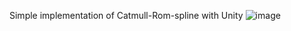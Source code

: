 Simple implementation of Catmull-Rom-spline with Unity
![image](https://user-images.githubusercontent.com/26865534/116872099-47fc2480-ac50-11eb-94e5-f37a57ca9fcf.png)
